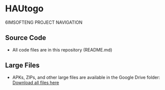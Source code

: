 # HAUtogo
6IMSOFTENG PROJECT NAVIGATION
## Source Code
- All code files are in this repository (README.md)
## Large Files
- APKs, ZIPs, and other large files are available in the Google Drive folder:
[Download all files here]([https://drive.google.com/drive/folders/XYZ123...?usp=sharing](https://drive.google.com/drive/folders/1au4Zn_Bt1TGJEYeN3BgZAMmLZeEfKwgi?usp=sharing))

